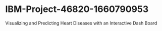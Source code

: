 # IBM-Project-46820-1660790953
Visualizing and Predicting Heart Diseases with an Interactive Dash Board
